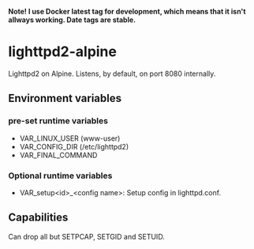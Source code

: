 **Note! I use Docker latest tag for development, which means that it isn't allways working. Date tags are stable.**

# lighttpd2-alpine
Lighttpd2 on Alpine. Listens, by default, on port 8080 internally.

## Environment variables
### pre-set runtime variables
* VAR_LINUX_USER (www-user)
* VAR_CONFIG_DIR (/etc/lighttpd2)
* VAR_FINAL_COMMAND

### Optional runtime variables
* VAR_setup&lt;id&gt;_&lt;config name&gt;: Setup config in lighttpd.conf.

## Capabilities
Can drop all but SETPCAP, SETGID and SETUID.

